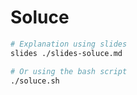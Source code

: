# Soluce

```sh
# Explanation using slides
slides ./slides-soluce.md

# Or using the bash script 
./soluce.sh
```
